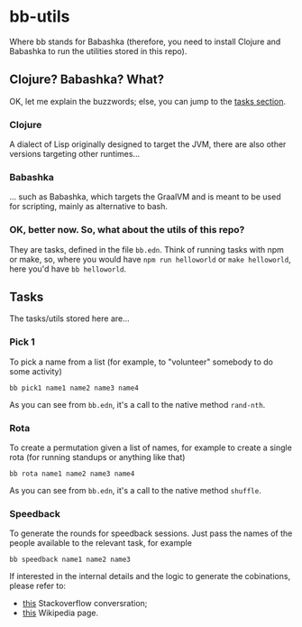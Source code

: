# bb-utils

Where bb stands for Babashka (therefore, you need to install Clojure and Babashka to run the utilities stored in this repo).

## Clojure? Babashka? What?

OK, let me explain the buzzwords; else, you can jump to the [tasks section](#tasks).

### Clojure

A dialect of Lisp originally designed to target the JVM, there are also other versions targeting other runtimes...

### Babashka

... such as Babashka, which targets the GraalVM and is meant to be used for scripting, mainly as alternative to bash.

### OK, better now. So, what about the utils of this repo?

They are tasks, defined in the file `bb.edn`. Think of running tasks with npm or make, so, where you would have `npm run helloworld` or `make helloworld`, here you'd have `bb helloworld`.

## Tasks

The tasks/utils stored here are...

### Pick 1

To pick a name from a list (for example, to "volunteer" somebody to do some activity)

`bb pick1 name1 name2 name3 name4`

As you can see from `bb.edn`, it's a call to the native method `rand-nth`.

### Rota

To create a permutation given a list of names, for example to create a single rota (for running standups or anything like that)

`bb rota name1 name2 name3 name4`

As you can see from `bb.edn`, it's a call to the native method `shuffle`.


### Speedback

To generate the rounds for speedback sessions. Just pass the names of the people available to the relevant task, for example

`bb speedback name1 name2 name3`

If interested in the internal details and the logic to generate the cobinations, please refer to:

- [this](https://stackoverflow.com/questions/41896889/algorithm-to-schedule-people-to-an-activity-that-should-be-done-in-pairs#41897430) Stackoverflow conversration;
- [this](https://en.wikipedia.org/wiki/Round-robin_tournament#Scheduling_algorithm) Wikipedia page.


